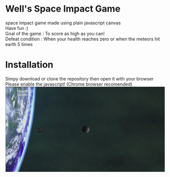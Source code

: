 # Well's Space Impact Game
space impact game made using plain javascript canvas  
Have fun :)  
Goal of the game : To score as high as you can!  
Defeat condition : When your health reaches zero or when the meteors hit earth 5 times  
# Installation 
Simpy download or clone the repository then open it with your browser  
Please enable the javascript! (Chrome browser recomended)  
![Well's Space Impact](https://github.com/wellisrite/wellsspaceimpact/blob/master/preview.png)
